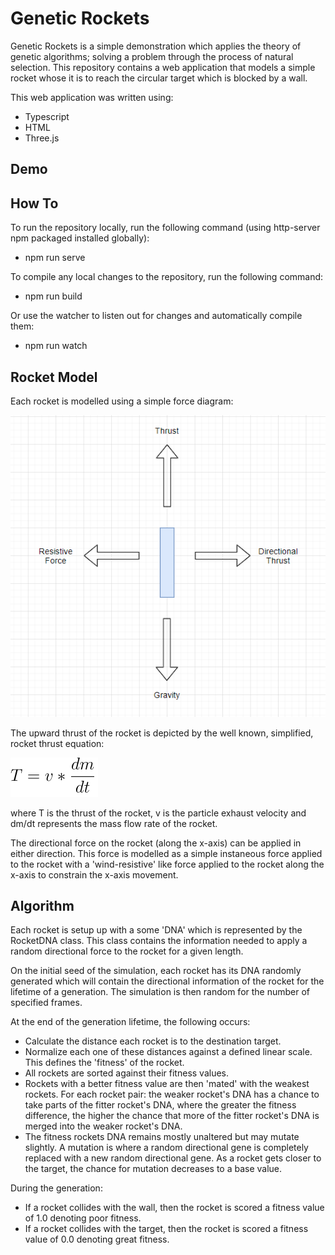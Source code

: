 # Genetic Rockets
Genetic Rockets is a simple demonstration which applies the theory of genetic algorithms; solving a problem through the process of natural selection. This repository contains a web application that models a simple rocket whose it is to reach the circular target which is blocked by a wall. 

This web application was written using:

 - Typescript
 - HTML
 - Three.js

## Demo

## How To
To run the repository locally, run the following command (using http-server npm packaged installed globally):

 - npm run serve

To compile any local changes to the repository, run the following command:

 - npm run build

Or use the watcher to listen out for changes and automatically compile them:

 - npm run watch

## Rocket Model
Each rocket is modelled using a simple force diagram:

![A diagram depicting the forces acting upon the rocket.](https://github.com/alexlukeneumann/genetic-rockets/blob/main/docs/force-diagram.PNG)

The upward thrust of the rocket is depicted by the well known, simplified, rocket thrust equation:

![Thrust equation acting upon the rocket.](https://github.com/alexlukeneumann/genetic-rockets/blob/main/docs/thrust-equation.PNG)

where T is the thrust of the rocket, v is the particle exhaust velocity and dm/dt represents the mass flow rate of the rocket.

The directional force on the rocket (along the x-axis) can be applied in either direction. This force is modelled as a simple instaneous force applied to the rocket with a 'wind-resistive' like force applied to the rocket along the x-axis to constrain the x-axis movement.

## Algorithm
Each rocket is setup up with a some 'DNA' which is represented by the RocketDNA class. This class contains the information needed to apply a random directional force to the rocket for a given length. 

On the initial seed of the simulation, each rocket has its DNA randomly generated which will contain the directional information of the rocket for the lifetime of a generation. The simulation is then random for the number of specified frames.

At the end of the generation lifetime, the following occurs:

 - Calculate the distance each rocket is to the destination target.
 - Normalize each one of these distances against a defined linear scale. This defines the 'fitness' of the rocket.
 - All rockets are sorted against their fitness values.
 - Rockets with a better fitness value are then 'mated' with the weakest rockets. For each rocket pair: the weaker rocket's DNA has a chance to take parts of the fitter rocket's DNA, where the greater the fitness difference, the higher the chance that more of the fitter rocket's DNA is merged into the weaker rocket's DNA.
 - The fitness rockets DNA remains mostly unaltered but may mutate slightly. A mutation is where a random directional gene is completely replaced with a new random directional gene. As a rocket gets closer to the target, the chance for mutation decreases to a base value.

During the generation:

 - If a rocket collides with the wall, then the rocket is scored a fitness value of 1.0 denoting poor fitness.
 - If a rocket collides with the target, then the rocket is scored a fitness value of 0.0 denoting great fitness.
